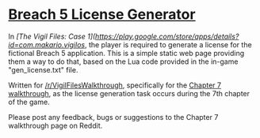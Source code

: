 # [Breach 5 License Generator](https://shining-concepts.github.io/Breach5LicenseGenerator/)

In *[The Vigil Files: Case 1](https://play.google.com/store/apps/details?id=com.makario.vigilos*, the player is required to generate a license for the fictional Breach 5 application. This is a simple static web page providing them a way to do that, based on the Lua code provided in the in-game "gen_license.txt" file.

Written for [/r/VigilFilesWalkthrough](https://www.reddit.com/r/VigilFilesWalkthrough/), specifically for the [Chapter 7 walkthrough](https://www.reddit.com/r/VigilFilesWalkthrough/comments/ifqkt6/chapter_7_walkthrough_the_vigil_files_case_1/), as the license generation task occurs during the 7th chapter of the game.

Please post any feedback, bugs or suggestions to the Chapter 7 walkthrough page on Reddit.